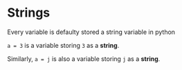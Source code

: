 # Strings


<p> 
Every  variable is defaulty stored  a string variable in python 
</p>

```a = 3``` is a variable storing `3` as a **string**.</n>

Similarly,</n>
```a = j``` is also a variable storing `j` as a **string**. 